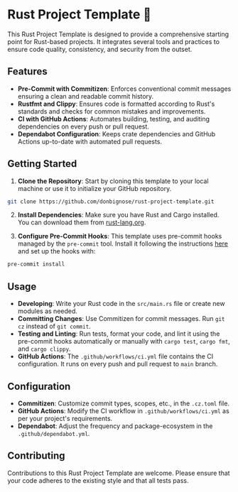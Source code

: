 # Rust Project Template 🦀

This Rust Project Template is designed to provide a comprehensive starting point
for Rust-based projects. It integrates several tools and practices to ensure
code quality, consistency, and security from the outset.

## Features

- **Pre-Commit with Commitizen**: Enforces conventional commit messages ensuring
  a clean and readable commit history.
- **Rustfmt and Clippy**: Ensures code is formatted according to Rust's
  standards and checks for common mistakes and improvements.
- **CI with GitHub Actions**: Automates building, testing, and auditing
  dependencies on every push or pull request.
- **Dependabot Configuration**: Keeps crate dependencies and GitHub Actions
  up-to-date with automated pull requests.

## Getting Started

1. **Clone the Repository**: Start by cloning this template to your local
   machine or use it to initialize your GitHub repository.

```sh
git clone https://github.com/donbignose/rust-project-template.git
```

2. **Install Dependencies**: Make sure you have Rust and Cargo installed. You
   can download them from [rust-lang.org](https://www.rust-lang.org/learn/get-started).

3. **Configure Pre-Commit Hooks**: This template uses pre-commit hooks managed
   by the `pre-commit` tool. Install it following the instructions
   [here](https://pre-commit.com/#install) and set up the hooks with:

```sh
pre-commit install
```

## Usage

- **Developing**: Write your Rust code in the `src/main.rs` file or create new
  modules as needed.
- **Committing Changes**: Use Commitizen for commit messages. Run `git cz`
  instead of `git commit`.
- **Testing and Linting**: Run tests, format your code, and lint it using the
  pre-commit hooks automatically or manually with `cargo test`, `cargo fmt`, and
  `cargo clippy`.
- **GitHub Actions**: The `.github/workflows/ci.yml` file contains the CI
  configuration. It runs on every push and pull request to `main` branch.

## Configuration

- **Commitizen**: Customize commit types, scopes, etc., in the `.cz.toml` file.
- **GitHub Actions**: Modify the CI workflow in `.github/workflows/ci.yml` as
  per your project's requirements.
- **Dependabot**: Adjust the frequency and package-ecosystem in the
  `.github/dependabot.yml`.

## Contributing

Contributions to this Rust Project Template are welcome. Please ensure that your
code adheres to the existing style and that all tests pass.
